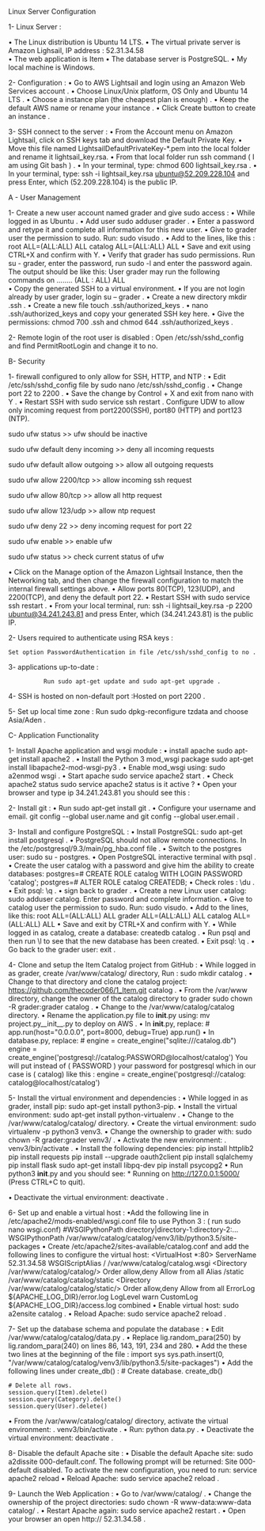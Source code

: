 Linux Server Configuration

1-	Linux Server :

• The Linux distribution is Ubuntu 14 LTS.
• The virtual private server is Amazon Lighsail, IP address : 52.31.34.58  
• The web application is Item
• The database server is PostgreSQL.
• My local machine is Windows.

2- Configuration :
• Go to AWS Lightsail and login using an Amazon Web Services account .
• Choose Linux/Unix platform, OS Only and Ubuntu 14 LTS .
• Choose a instance plan (the cheapest plan is enough) .
• Keep the default AWS name or rename your instance .
• Click Create button to create an instance .

3- SSH connect to the server :
• From the Account menu on Amazon Lightsail, click on SSH keys tab and download the Default Private Key.
• Move this file named LightsailDefaultPrivateKey-*.pem into the local folder and rename it lightsail_key.rsa.
• From that local folder run ssh command ( I am using Git bash ) .
• In your terminal, type: chmod 600 lightsail_key.rsa .
• In your terminal, type: ssh -i lightsail_key.rsa ubuntu@52.209.228.104 and press Enter, which (52.209.228.104) is the public IP.

A - User Management

1- Create a new user account named grader and give sudo access :
• While logged in as Ubuntu .
• Add user sudo adduser grader .
• Enter a password and retype it and complete all information for this new user.
• Give to grader user the permission to sudo. Run: sudo visudo . 
• Add to the lines, like this :
	root    ALL=(ALL:ALL) ALL
	catalog  ALL=(ALL:ALL) ALL
• Save and exit using CTRL+X and confirm with Y.
• Verify that grader has sudo permissions. Run su - grader, enter the password, run sudo -l and enter the password again. The output should be like this:
	User grader may run the following commands on ........
   	 (ALL : ALL) ALL	
• Copy the generated SSH to a virtual environment.
• If you are not login already by user grader, login su – grader .
• Create a new directory  mkdir .ssh .
• Create a new file touch .ssh/authorized_keys .
• nano .ssh/authorized_keys and copy your generated SSH key here.
• Give the permissions: chmod 700 .ssh and chmod 644 .ssh/authorized_keys .

2- Remote login of the root user is disabled :
	Open /etc/ssh/sshd_config and find PermitRootLogin and change it to no.

B- Security

1- firewall configured to only allow for SSH, HTTP, and NTP :
• Edit /etc/ssh/sshd_config file by sudo nano /etc/ssh/sshd_config .
• Change port 22 to 2200 .
• Save the change by Control + X and exit from nano with Y .
• Restart SSH with sudo service ssh restart .
Configure UDW to allow only incoming request from port2200(SSH), port80 (HTTP) and port123 (NTP).

sudo ufw status >>  ufw should be inactive

sudo ufw default deny incoming  >>  deny all incoming requests

sudo ufw default allow outgoing  >>  allow all outgoing requests

sudo ufw allow 2200/tcp  >>  allow incoming ssh request

sudo ufw allow 80/tcp  >>  allow all http request

sudo ufw allow 123/udp  >>  allow ntp request

sudo ufw deny 22  >>  deny incoming request for port 22

sudo ufw enable  >>  enable ufw

sudo ufw status  >>  check current status of ufw

• Click on the Manage option of the Amazon Lightsail Instance, then the Networking tab, and then change the firewall configuration to match the internal firewall settings above.
• Allow ports 80(TCP), 123(UDP), and 2200(TCP), and deny the default port 22.
• Restart SSH with sudo service ssh restart . 
• From your local terminal, run: ssh -i lightsail_key.rsa -p 2200 ubuntu@34.241.243.81 and press Enter, which (34.241.243.81) is the public IP.


2- Users required to authenticate using RSA keys :

	Set option PasswordAuthentication in file /etc/ssh/sshd_config to no .

	
3- applications up-to-date :
            
              Run sudo apt-get update and sudo apt-get upgrade .

4- SSH is hosted on non-default port :Hosted on port 2200 .

5- Set up local time zone :
             Run sudo dpkg-reconfigure tzdata and choose  Asia/Aden .

C- Application Functionality

1- Install Apache application and wsgi module :
• install apache sudo apt-get install apache2 .
• Install the Python 3 mod_wsgi package sudo apt-get install libapache2-mod-wsgi-py3 .
• Enable mod_wsgi using: sudo a2enmod wsgi .
• Start apache sudo service apache2 start .
• Check apache2 status sudo service apache2 status is it active ?
• Open your browser and type ip   34.241.243.81  you should see this :
 

2- Install git :
• Run sudo apt-get install git .
• Configure your username and email. git config --global user.name <username> and git config --global user.email <email> .


3- Install and configure PostgreSQL :
• Install PostgreSQL: sudo apt-get install postgresql .
• PostgreSQL should not allow remote connections. In the /etc/postgresql/9.3/main/pg_hba.conf file .
• Switch to the postgres user: sudo su - postgres.
• Open PostgreSQL interactive terminal with psql .
• Create the user catalog with a password and give him the ability to create databases: 
		postgres=# CREATE ROLE catalog WITH LOGIN PASSWORD 'catalog';
		postgres=# ALTER ROLE catalog CREATEDB;
• Check roles : \du .
• Exit psql: \q .
• sign back to grader .
• Create a new Linux user catalog: sudo adduser catalog. Enter password and complete information.
• Give to catalog user the permission to sudo. Run: sudo visudo.
• Add to the lines, like this:
root    ALL=(ALL:ALL) ALL
grader ALL=(ALL:ALL) ALL
catalog  ALL=(ALL:ALL) ALL
• Save and exit by CTRL+X and confirm with Y.
• While logged in as catalog, create a database: createdb catalog .
• Run psql and then run \l to see that the new database has been created.
• Exit psql: \q .
• Go back to the grader user: exit .

4- Clone and setup the Item Catalog project from GitHub :
• While logged in as grader, create /var/www/catalog/ directory, Run : sudo mkdir catalog .
• Change to that directory and clone the catalog project:
		https://github.com/thecoder066/1_Item.git catalog .
• From the /var/www directory, change the owner of the catalog directory to grader sudo chown -R grader:grader catalog .
• Change to the /var/www/catalog/catalog directory.
• Rename the application.py file to __init__.py using: mv project.py__init__.py to deploy on AWS .
• In __init__.py, replace:
		# app.run(host="0.0.0.0", port=8000, debug=True)
		app.run()
• In database.py, replace:
		# engine = create_engine("sqlite:///catalog.db")
		engine = create_engine('postgresql://catalog:PASSWORD@localhost/catalog')
		You will put instead of ( PASSWORD ) your password for postgresql which in our  case is ( catalog)  like this :
		engine = create_engine('postgresql://catalog: catalog@localhost/catalog')

5- Install the virtual environment and dependencies :
• While logged in as grader, install pip: sudo apt-get install python3-pip.
• Install the virtual environment: sudo apt-get install python-virtualenv .
• Change to the /var/www/catalog/catalog/ directory.
• Create the virtual environment: sudo virtualenv -p python3 venv3.
• Change the ownership to grader with: sudo chown -R grader:grader venv3/ .
• Activate the new environment: . venv3/bin/activate .
• Install the following dependencies:
		pip install httplib2
		pip install requests
		pip install --upgrade oauth2client
		pip install sqlalchemy
		pip install flask
		sudo apt-get install libpq-dev
		pip install psycopg2
• Run python3 __init__.py and you should see:
	* Running on http://127.0.0.1:5000/ (Press CTRL+C to quit).

• Deactivate the virtual environment: deactivate .

6- Set up and enable a virtual host :
	•Add the following line in /etc/apache2/mods-enabled/wsgi.conf file to use Python 3 : ( run sudo nano wsgi.conf)
		#WSGIPythonPath directory|directory-1:directory-2:...
		WSGIPythonPath /var/www/catalog/catalog/venv3/lib/python3.5/site-packages
• Create /etc/apache2/sites-available/catalog.conf and add the following lines to configure the virtual host:
	<VirtualHost *:80>
    	ServerName  52.31.34.58 
    	WSGIScriptAlias / /var/www/catalog/catalog.wsgi
    	<Directory /var/www/catalog/catalog/>
    		Order allow,deny
  	 	 Allow from all
   	 </Directory>
   	 Alias /static /var/www/catalog/catalog/static
   	 <Directory /var/www/catalog/catalog/static/>
  		  Order allow,deny
  		  Allow from all
    	</Directory>
   	 ErrorLog ${APACHE_LOG_DIR}/error.log
   	 LogLevel warn
   	 CustomLog ${APACHE_LOG_DIR}/access.log combined
	</VirtualHost>
• Enable virtual host: sudo a2ensite catalog .
• Reload Apache: sudo service apache2 reload .

7- Set up the database schema and populate the database :
• Edit /var/www/catalog/catalog/data.py .
• Replace lig.random_para(250) by lig.random_para(240) on lines 86, 143, 191, 234 and 280.
• Add the these two lines at the beginning of the file :
	import sys
	sys.path.insert(0, "/var/www/catalog/catalog/venv3/lib/python3.5/site-packages")
• Add the following lines under create_db()  :
	# Create database.
	create_db()

	# Delete all rows.
	session.query(Item).delete()
	session.query(Category).delete()
	session.query(User).delete()
• From the /var/www/catalog/catalog/ directory, activate the virtual environment: . venv3/bin/activate .
• Run: python data.py .
• Deactivate the virtual environment: deactivate .

8- Disable the default Apache site :
• Disable the default Apache site: sudo a2dissite 000-default.conf. The following prompt will be returned:
	Site 000-default disabled.
	To activate the new configuration, you need to run:
  	service apache2 reload
• Reload Apache: sudo service apache2 reload  .

9- Launch the Web Application :
• Go to  /var/www/catalog/ .
• Change the ownership of the project directories: sudo chown -R www-data:www-data catalog/ .
• Restart Apache again: sudo service apache2 restart .
• Open your browser an open http:// 52.31.34.58   .
